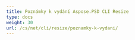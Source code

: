 ```yaml
---
title: Poznámky k vydání Aspose.PSD CLI Resize
type: docs
weight: 30
url: /cs/net/cli/resize/poznamky-k-vydani/
---
```

